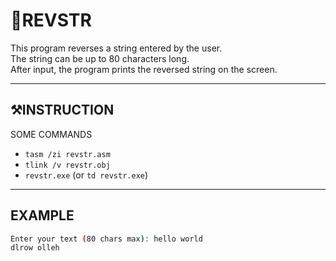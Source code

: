 # 🔀REVSTR

This program reverses a string entered by the user.  
The string can be up to 80 characters long.  
After input, the program prints the reversed string on the screen.  

---

## ⚒️INSTRUCTION  

SOME COMMANDS  
- `tasm /zi revstr.asm`  
- `tlink /v revstr.obj`  
- `revstr.exe` (or `td revstr.exe`)  

---

## EXAMPLE  

```bash
Enter your text (80 chars max): hello world
dlrow olleh
```
